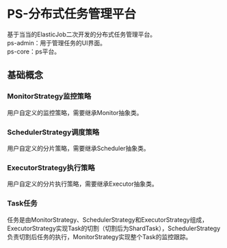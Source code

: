 # PS-分布式任务管理平台
基于当当的ElasticJob二次开发的分布式任务管理平台。<br>
ps-admin：用于管理任务的UI界面。<br>
ps-core：ps平台。<br>
## 基础概念
### MonitorStrategy监控策略
用户自定义的监控策略，需要继承Monitor抽象类。
### SchedulerStrategy调度策略
用户自定义的分片策略，需要继承Scheduler抽象类。
### ExecutorStrategy执行策略
用户自定义的分片执行策略，需要继承Executor抽象类。
### Task任务
任务是由MonitorStrategy、SchedulerStrategy和ExecutorStrategy组成，ExecutorStrategy实现Task的切割（切割后为ShardTask），SchedulerStrategy负责切割后任务的执行，MonitorStrategy实现整个Task的监控跟踪。

